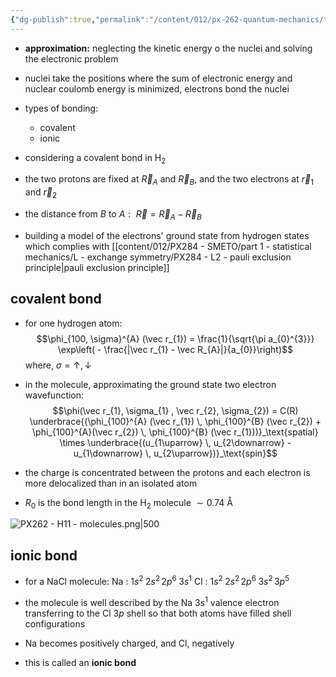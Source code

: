 ```yaml
---
{"dg-publish":true,"permalink":"/content/012/px-262-quantum-mechanics/term-2/i-electronic-configurations/px-262-i3-molecules/","noteIcon":"1","created":"2025-01-30T10:30:05.368+00:00","updated":"2025-02-03T11:20:55.899+00:00"}
---
```


- **approximation:** neglecting the kinetic energy o the nuclei and solving the electronic problem
- nuclei take the positions where the sum of electronic energy and nuclear coulomb energy is minimized, electrons bond the nuclei
- types of bonding:
	- covalent
	- ionic

- considering a covalent bond in H$_{2}$
- the two protons are fixed at $\vec R_{A}$ and $\vec R_{B}$, and the two electrons at $\vec r_{1}$ and $\vec r_{2}$
- the distance from $B$ to ${} A: {}$ ${} \vec R = \vec R_{A} - \vec R_B$
- building a model of the electrons' ground state from hydrogen states which complies with [[content/012/PX284 - SMETO/part 1 - statistical mechanics/L - exchange symmetry/PX284 - L2 - pauli exclusion principle\|pauli exclusion principle]]
## covalent bond
- for one hydrogen atom:
$$\phi_{100, \sigma}^{A} (\vec r_{1}) = \frac{1}{\sqrt{\pi a_{0}^{3}}} \exp\left( - \frac{|\vec r_{1} - \vec R_{A}|}{a_{0}}\right)$$
	where, $\sigma = \uparrow , \,\downarrow$

- in the molecule, approximating the ground state two electron wavefunction:
$$\phi(\vec r_{1}, \sigma_{1} , \vec r_{2}, \sigma_{2}) = C(R) \underbrace{(\phi_{100}^{A} (\vec r_{1})  \, \phi_{100}^{B} (\vec r_{2}) + \phi_{100}^{A}(\vec r_{2}) \, \phi_{100}^{B} (\vec r_{1}))}_\text{spatial} \times \underbrace{(u_{1\uparrow} \, u_{2\downarrow} - u_{1\downarrow} \, u_{2\uparrow})}_\text{spin}$$

- the charge is concentrated between the protons and each electron is more delocalized than in an isolated atom
- $R_{0}$ is the bond length in the H$_2$ molecule $\sim 0.74$ Å

![PX262 - H11 - molecules.png|500](/img/user/pics/PX262%20-%20H11%20-%20molecules.png)

## ionic bond
- for a NaCl molecule:
	Na : $1s^{2}\; 2s^{2}\, 2p^{6}\; 3s^{1}$
	Cl : $1s^{2}\; 2s^{2}\, 2p^{6}\; 3s^{2}\, 3p^{5}$

- the molecule is well described by the Na $3s^1$ valence electron transferring to the Cl $3p$ shell so that both atoms have filled shell configurations
- Na becomes positively charged, and Cl, negatively 
- this is called an **ionic bond**
